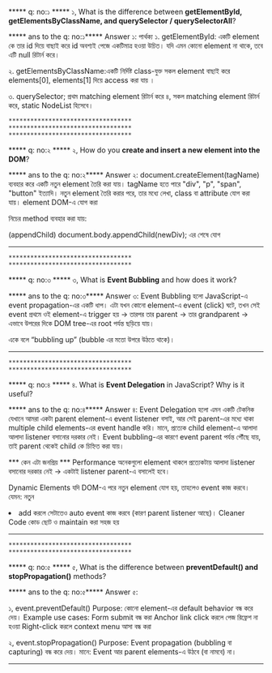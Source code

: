 

***** q: no:১ *****
১, What is the difference between **getElementById, getElementsByClassName, and querySelector / querySelectorAll**?

***** ans to the q: no:১*****
 Answer ১: পার্থক্য
১. getElementById: একটি element কে তার id দিয়ে বাছাই করে  id অবশ্যই পেজে একটিমাত্র হওয়া উচিত।
যদি এমন কোনো element না থাকে, তবে এটি null রিটার্ন করে।

২. getElementsByClassName:একটি নির্দিষ্ট class-যুক্ত সকল element বাছাই করে elements[0], elements[1] দিয়ে access করা যায় ।

৩. querySelector; প্রথম matching element রিটার্ন করে
৪, সকল matching element রিটার্ন করে, static NodeList হিসেবে।

    **********************************
    **********************************
    **********************************



***** q: no:২ *****
২, How do you **create and insert a new element into the DOM**?

***** ans to the q: no:২*****
Answer ২: document.createElement(tagName) ব্যবহার করে একটি নতুন element তৈরি করা যায়। tagName হতে পারে "div", "p", "span", "button" ইত্যাদি।
নতুন element তৈরি করার পরে, তার মধ্যে লেখা, class বা attribute যোগ করা যায়।
element DOM-এ যোগ করা

নিচের  method ব্যবহার করা যায়:

 (appendChild)
document.body.appendChild(newDiv); <body> এর শেষে যোগ


**********************************
    **********************************
    **********************************


***** q: no:৩ *****
৩, What is **Event Bubbling** and how does it work?

***** ans to the q: no:৩*****
Answer ৩:
Event Bubbling হলো JavaScript-এ event propagation-এর একটি ধাপ।
এটা যখন কোনো element-এ event (click) ঘটে, তখন সেই event প্রথমে ওই element-এ trigger হয় → তারপর তার parent → তার grandparent → এভাবে উপরের দিকে DOM tree-এর root পর্যন্ত ছড়িয়ে যায়।

একে বলে “bubbling up” (bubble এর মতো উপরে উঠতে থাকে)।



**********************************
    **********************************
    **********************************




***** q: no:৪ *****
৪. What is **Event Delegation** in JavaScript? Why is it useful?

***** ans to the q: no:৪*****
Answer ৪:
Event Delegation হলো এমন একটি টেকনিক যেখানে আমরা একটা parent element-এ event listener বসাই, আর সেই parent-এর মধ্যে থাকা multiple child elements-এর event handle করি।
মানে, প্রত্যেক child element-এ আলাদা আলাদা listener বসানোর দরকার নেই।
Event bubbling-এর কারণে event parent পর্যন্ত পৌঁছে যায়, তাই parent থেকেই child কে চিহ্নিত করা যায়।

  *** কেন এটা জনপ্রিয় ***
 Performance
অনেকগুলো element থাকলে প্রত্যেকটায় আলাদা listener বসানোর দরকার নেই → একটাই listener parent-এ বসালেই হবে।

Dynamic Elements
যদি DOM-এ পরে নতুন element যোগ হয়, তাহলেও event কাজ করবে।
যেমন: নতুন <li> add করলে সেটাতেও auto event কাজ করবে (কারণ parent listener আছে)।
Cleaner Code
কোড ছোট ও maintain করা সহজ হয়






**********************************
    **********************************
    **********************************



***** q: no:৫ *****
৫, What is the difference between **preventDefault() and stopPropagation()** methods?

***** ans to the q: no:৫*****
Answer ৫:

১, event.preventDefault()
Purpose: কোনো element-এর default behavior বন্ধ করে দেয়।
Example use cases:
Form submit বন্ধ করা
Anchor link click করলে পেজ রিফ্রেশ না হওয়া
Right-click করলে context menu আসা বন্ধ করা

২, event.stopPropagation()
Purpose: Event propagation (bubbling বা capturing) বন্ধ করে দেয়।
মানে: Event আর parent elements-এ উঠবে (বা নামবে) না।

---


